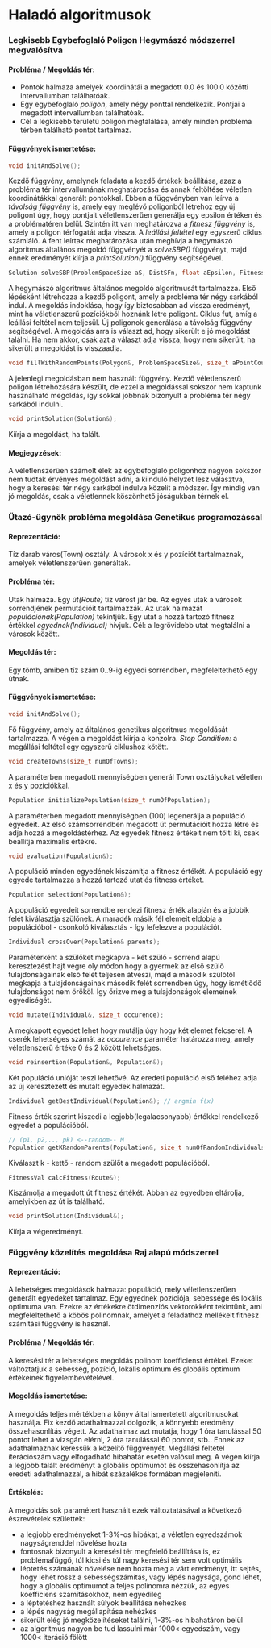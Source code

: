 # Haladó algoritmusok

### Legkisebb Egybefoglaló Poligon Hegymászó módszerrel megvalósítva
#### Probléma / Megoldás tér:
- Pontok halmaza amelyek koordinátái a megadott 0.0 és 100.0 közötti intervallumban találhatóak.
- Egy egybefoglaló _poligon_, amely négy ponttal rendelkezik. Pontjai a megadott intervallumban találhatóak.
- Cél a legkisebb területű poligon megtalálása, amely minden probléma térben található pontot tartalmaz.
#### Függvények ismertetése:
```cpp
void initAndSolve();
```
Kezdő függvény, amelynek feladata a kezdő értékek beállítása, azaz a probléma tér intervallumának meghatározása és annak feltöltése véletlen koordinátákkal generált pontokkal.
Ebben a függvényben van leírva a _távolság függvény_ is, amely egy meglévő poligonból létrehoz egy új poligont úgy, hogy pontjait véletlenszerűen generálja egy epsilon értéken és a problématéren belül.
Szintén itt van meghatározva a _fitnesz függvény_ is, amely a poligon térfogatát adja vissza.
A _leállási feltétel_ egy egyszerű ciklus számláló.
A fent leírtak meghatározása után meghívja a hegymászó algoritmus általános megoldó függvényét a _solveSBP()_ függvényt, majd ennek eredményét kiírja a _printSolution()_ függvény segítségével.

```cpp
Solution solveSBP(ProblemSpaceSize aS, DistSFn, float aEpsilon, FitnessFn, size_t aStopCond);
```
A hegymászó algoritmus általános megoldó algoritmusát tartalmazza.
Első lépésként létrehozza a kezdő poligont, amely a probléma tér négy sarkából indul. A megoldás indoklása, hogy így biztosabban ad vissza eredményt, mint ha véletlenszerű pozíciókból hoznánk létre poligont.
Ciklus fut, amíg a leállási feltétel nem teljesül. Új poligonok generálása a távolság függvény segítségével.
A megoldás arra is választ ad, hogy sikerült e jó megoldást találni. Ha nem akkor, csak azt a választ adja vissza, hogy nem sikerült, ha sikerült a megoldást is visszaadja.

```cpp
void fillWithRandomPoints(Polygon&, ProblemSpaceSize&, size_t aPointCount);
```
A jelenlegi megoldásban nem használt függvény. Kezdő véletlenszerű poligon létrehozására készült, de ezzel a megoldással sokszor nem kaptunk használható megoldás, így sokkal jobbnak bizonyult a probléma tér négy sarkából indulni.

```cpp
void printSolution(Solution&);
```
Kiírja a megoldást, ha talált.
#### Megjegyzések:
A véletlenszerűen számolt élek az egybefoglaló poligonhoz nagyon sokszor nem tudtak érvényes megoldást adni, a kiinduló helyzet lesz választva, hogy a keresési tér négy sarkából indulva közelít a módszer. Így mindig van jó megoldás, csak a véletlennek köszönhető jóságukban térnek el.

### Ütazó-ügynök probléma megoldása Genetikus programozással
#### Reprezentáció:
Tíz darab város(Town) osztály. A városok x és y pozíciót tartalmaznak, amelyek véletlenszerűen generáltak. 
#### Probléma tér:
Utak halmaza. Egy _út(Route)_ tíz várost jár be. Az egyes utak a városok sorrendjének permutációit tartalmazzák.
Az utak halmazát _populációnak(Population)_ tekintjük. Egy utat a hozzá tartozó fitnesz értékkel _egyednek(Individual)_ hívjuk.
Cél: a legrövidebb utat megtalálni a városok között.
#### Megoldás tér:
Egy tömb, amiben tíz szám 0..9-ig egyedi sorrendben, megfeleltethető egy útnak.
#### Függvények ismertetése:

```cpp 
void initAndSolve();
```
Fő függvény, amely az általános genetikus algoritmus megoldását tartalmazza. A végén a megoldást kiírja a konzolra.
_Stop Condition:_ a megállási feltétel egy egyszerű ciklushoz kötött.

```cpp 
void createTowns(size_t numOfTowns);
```
A paraméterben megadott mennyiségben generál Town osztályokat véletlen x és y pozíciókkal.

```cpp
Population initializePopulation(size_t numOfPopulation);
```  
A paraméterben megadott mennyiségben (100) legenerálja a populáció egyedeit. Az első számsorrendben megadott út permutációit hozza létre és adja hozzá a megoldástérhez. Az egyedek fitnesz értékeit nem tölti ki, csak beállítja maximális értékre.

```cpp
void evaluation(Population&);
```  
A populáció minden egyedének kiszámítja a fitnesz értékét. A populáció egy egyede tartalmazza a hozzá tartozó utat és fitness értéket.

```cpp
Population selection(Population&);
```  
A populáció egyedeit sorrendbe rendezi fitnesz érték alapján és a jobbik felét kiválasztja szülőnek. A maradék másik fél elemeit eldobja a populációból - csonkoló kiválasztás - így lefelezve a populációt.

```cpp
Individual crossOver(Population& parents);
```  
Paraméterként a szülőket megkapva - két szülő - sorrend alapú keresztezést hajt végre oly módon hogy a gyermek az első szülő tulajdonságainak első felét teljesen átveszi, majd a második szülőtől megkapja a tulajdonságainak második felét sorrendben úgy, hogy ismétlődő tulajdonságot nem örököl. Így őrizve meg a tulajdonságok elemeinek egyediségét.

```cpp
void mutate(Individual&, size_t occurence);
```  
A megkapott egyedet lehet hogy mutálja úgy hogy két elemet felcserél. A cserék lehetséges számát az _occurence_ paraméter határozza meg, amely véletlenszerű értéke 0 és 2 között lehetséges.

```cpp
void reinsertion(Population&, Population&);
```  
Két populáció unióját teszi lehetővé. Az eredeti populáció első feléhez adja az új keresztezett és mutált egyedek halmazát.

```cpp
Individual getBestIndividual(Population&); // argmin f(x)
```  
Fitness érték szerint kiszedi a legjobb(legalacsonyabb) értékkel rendelkező egyedet a populációból.

```cpp
// (p1, p2,.., pk) <--random-- M
Population getKRandomParents(Population&, size_t numOfRandomIndividuals);
```
Kiválaszt k - kettő - random szülőt a megadott populációból.

```cpp
FitnessVal calcFitness(Route&);
```  
Kiszámolja a megadott út fitnesz értékét. Abban az egyedben eltárolja, amelyikben az út is található.

```cpp
void printSolution(Individual&);
```  
Kiírja a végeredményt.

### Függvény közelítés megoldása Raj alapú módszerrel
#### Reprezentáció:
A lehetséges megoldások halmaza: populáció, mely véletlenszerűen generált egyedeket tartalmaz.
Egy egyednek pozíciója, sebessége és lokális optimuma van. Ezekre az értékekre ötdimenziós vektorokként tekintünk, ami megfeleltethető a köbös polinomnak, amelyet a feladathoz mellékelt fitnesz számítási függvény is használ.
#### Probléma / Megoldás tér:
A keresési tér a lehetséges megoldás polinom koefficienst értékei. Ezeket változtatjuk a sebesség, pozíció, lokális optimum és globális optimum értékeinek figyelembevételével.
#### Megoldás ismertetése:
A megoldás teljes mértékben a könyv által ismertetett algoritmusokat használja.
Fix kezdő adathalmazzal dolgozik, a könnyebb eredmény összehasonlítás végett. Az adathalmaz azt mutatja, hogy 1 óra tanulással 50 pontot lehet a vizsgán elérni, 2 óra tanulással 60 pontot, stb..
Ennek az adathalmaznak keressük a közelítő függvényét.
Megállási feltétel iterációszám vagy elfogadható hibahatár esetén valósul meg.
A végén kiírja a legjobb talált eredményt a globális optimumot és összehasonlítja az eredeti adathalmazzal, a hibát százalékos formában megjeleníti.
#### Értékelés:
A megoldás sok paramétert használt ezek változtatásával a következő észrevételek születtek:
- a legjobb eredményeket 1-3%-os hibákat, a véletlen egyedszámok nagyságrenddel növelése hozta
- fontosnak bizonyult a keresési tér megfelelő beállítása is, ez problémafüggő, túl kicsi és túl nagy keresési tér sem volt optimális
- léptetés számának növelése nem hozta meg a várt eredményt, itt sejtés, hogy lehet rossz a sebességszámítás, vagy lépés nagysága, gond lehet, hogy a globális optimumot a teljes polinomra nézzük, az egyes koefficiens számításokhoz, nem egyedileg
- a léptetéshez használt súlyok beállítása nehézkes
- a lépés nagyság megállapítása nehézkes 
- sikerült elég jó megközelítéseket találni, 1-3%-os hibahatáron belül
- az algoritmus nagyon be tud lassulni már 1000< egyedszám, vagy 1000< iteráció fölött
